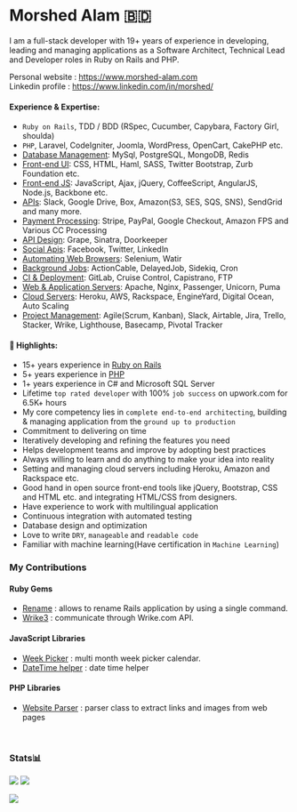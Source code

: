# Morshed Alam 🇧🇩

I am a full-stack developer with 19+ years of experience in developing, leading and managing applications as a Software Architect, Technical Lead and Developer roles in Ruby on Rails and PHP.

Personal website : https://www.morshed-alam.com  
Linkedin profile : https://www.linkedin.com/in/morshed/
<br />

#### Experience & Expertise:
* `Ruby on Rails`, TDD / BDD (RSpec, Cucumber, Capybara, Factory Girl, shoulda)
* `PHP`, Laravel, CodeIgniter, Joomla, WordPress, OpenCart, CakePHP etc.
* <ins>Database Management</ins>: MySql, PostgreSQL, MongoDB, Redis
* <ins>Front-end UI</ins>: CSS, HTML, Haml, SASS, Twitter Bootstrap, Zurb Foundation etc.
* <ins>Front-end JS</ins>: JavaScript, Ajax, jQuery, CoffeeScript, AngularJS, Node.js, Backbone etc.
* <ins>APIs</ins>: Slack, Google Drive, Box, Amazon(S3, SES, SQS, SNS), SendGrid and many more.
* <ins>Payment Processing</ins>: Stripe, PayPal, Google Checkout, Amazon FPS and Various CC Processing
* <ins>API Design</ins>: Grape, Sinatra, Doorkeeper
* <ins>Social Apis</ins>: Facebook, Twitter, LinkedIn
* <ins>Automating Web Browsers</ins>: Selenium, Watir
* <ins>Background Jobs</ins>: ActionCable, DelayedJob, Sidekiq, Cron
* <ins>CI & Deployment</ins>: GitLab, Cruise Control, Capistrano, FTP
* <ins>Web & Application Servers</ins>: Apache, Nginx, Passenger, Unicorn, Puma
* <ins>Cloud Servers</ins>: Heroku, AWS, Rackspace, EngineYard, Digital Ocean, Auto Scaling
* <ins>Project Management</ins>: Agile(Scrum, Kanban), Slack, Airtable, Jira, Trello, Stacker, Wrike, Lighthouse, Basecamp, Pivotal Tracker

#### 🌟 Highlights:
* 15+  years experience in <ins>Ruby on Rails</ins>
* 5+ years experience in <ins>PHP</ins>
* 1+ years experience in C# and Microsoft SQL Server
* Lifetime `top rated developer` with 100% `job success` on upwork.com for 6.5K+ hours
* My core competency lies in `complete end-to-end architecting`, building & managing application from the `ground up to production`
* Commitment to delivering on time
* Iteratively developing and refining the features you need
* Helps development teams and improve by adopting best practices
* Always willing to learn and do anything to make your idea into reality
* Setting and managing cloud servers including Heroku, Amazon and Rackspace etc.
* Good hand in open source front-end tools like jQuery, Bootstrap, CSS and HTML etc. and integrating HTML/CSS from designers.
* Have experience to work with multilingual application
* Continuous integration with automated testing
* Database design and optimization
* Love to write `DRY`, `manageable` and `readable code`
* Familiar with machine learning(Have certification in `Machine Learning`)

### My Contributions

#### Ruby Gems

* [Rename](https://github.com/morshedalam/rename) : allows to rename Rails application by using a single command.
* [Wrike3](https://github.com/morshedalam/wrike3) : communicate through Wrike.com API.

#### JavaScript Libraries

* [Week Picker](https://github.com/morshedalam/week-picker) : multi month week picker calendar.
* [DateTime helper](https://github.com/morshedalam/date_time_helper) : date time helper

#### PHP Libraries

* [Website Parser](https://github.com/morshedalam/url-scraper-php) : parser class to extract links and images from web pages

<br />

### Stats📊

![](https://github-profile-summary-cards.vercel.app/api/cards/stats?username=morshedalam&theme=default)
![](https://github-profile-summary-cards.vercel.app/api/cards/repos-per-language?username=morshedalam&theme=default)

![](https://github-profile-summary-cards.vercel.app/api/cards/profile-details?username=morshedalam&theme=default)
